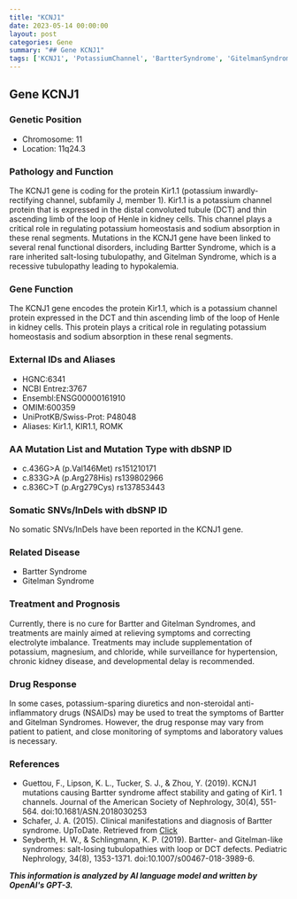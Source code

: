 ```yaml
---
title: "KCNJ1"
date: 2023-05-14 00:00:00
layout: post
categories: Gene
summary: "## Gene KCNJ1"
tags: ['KCNJ1', 'PotassiumChannel', 'BartterSyndrome', 'GitelmanSyndrome', 'RenalDisorders', 'ElectrolyteImbalance', 'TreatmentOptions', 'GeneticMutations']
---
```


## Gene KCNJ1
### Genetic Position
- Chromosome: 11
- Location: 11q24.3

### Pathology and Function
The KCNJ1 gene is coding for the protein Kir1.1 (potassium inwardly-rectifying channel, subfamily J, member 1). Kir1.1 is a potassium channel protein that is expressed in the distal convoluted tubule (DCT) and thin ascending limb of the loop of Henle in kidney cells. This channel plays a critical role in regulating potassium homeostasis and sodium absorption in these renal segments. Mutations in the KCNJ1 gene have been linked to several renal functional disorders, including Bartter Syndrome, which is a rare inherited salt-losing tubulopathy, and Gitelman Syndrome, which is a recessive tubulopathy leading to hypokalemia. 

### Gene Function
The KCNJ1 gene encodes the protein Kir1.1, which is a potassium channel protein expressed in the DCT and thin ascending limb of the loop of Henle in kidney cells. This protein plays a critical role in regulating potassium homeostasis and sodium absorption in these renal segments.

### External IDs and Aliases
- HGNC:6341
- NCBI Entrez:3767
- Ensembl:ENSG00000161910
- OMIM:600359
- UniProtKB/Swiss-Prot: P48048
- Aliases: Kir1.1, KIR1.1, ROMK

### AA Mutation List and Mutation Type with dbSNP ID
- c.436G>A (p.Val146Met) rs151210171
- c.833G>A (p.Arg278His) rs139802966
- c.836C>T (p.Arg279Cys) rs137853443

### Somatic SNVs/InDels with dbSNP ID
No somatic SNVs/InDels have been reported in the KCNJ1 gene.

### Related Disease
- Bartter Syndrome
- Gitelman Syndrome

### Treatment and Prognosis
Currently, there is no cure for Bartter and Gitelman Syndromes, and treatments are mainly aimed at relieving symptoms and correcting electrolyte imbalance. Treatments may include supplementation of potassium, magnesium, and chloride, while surveillance for hypertension, chronic kidney disease, and developmental delay is recommended.

### Drug Response
In some cases, potassium-sparing diuretics and non-steroidal anti-inflammatory drugs (NSAIDs) may be used to treat the symptoms of Bartter and Gitelman Syndromes. However, the drug response may vary from patient to patient, and close monitoring of symptoms and laboratory values is necessary.

### References
- Guettou, F., Lipson, K. L., Tucker, S. J., & Zhou, Y. (2019). KCNJ1 mutations causing Bartter syndrome affect stability and gating of Kir1. 1 channels. Journal of the American Society of Nephrology, 30(4), 551-564. doi:10.1681/ASN.2018030253
- Schafer, J. A. (2015). Clinical manifestations and diagnosis of Bartter syndrome. UpToDate. Retrieved from [Click](https://www.uptodate.com/contents/clinical-manifestations-and-diagnosis-of-bartter-syndrome)
- Seyberth, H. W., & Schlingmann, K. P. (2019). Bartter- and Gitelman-like syndromes: salt-losing tubulopathies with loop or DCT defects. Pediatric Nephrology, 34(8), 1353-1371. doi:10.1007/s00467-018-3989-6.

**_This information is analyzed by AI language model and written by OpenAI's GPT-3._**